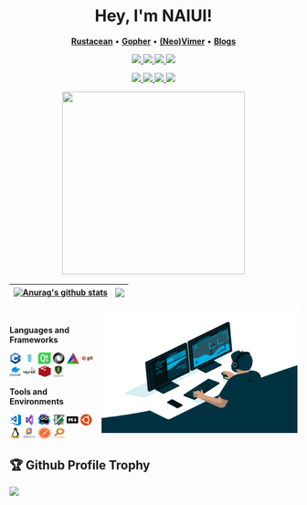 <!-- ### Hi there 👋

**NAIUI/NAIUI** is a ✨ _special_ ✨ repository because its `README.md` (this file) appears on your GitHub profile.

Here are some ideas to get you started:

- 🔭 I’m currently working on ...
- 🌱 I’m currently learning ...
- 👯 I’m looking to collaborate on ...
- 🤔 I’m looking for help with ...
- 💬 Ask me about anything [here](https://github.com/NAIUI/NAIUI/issues)
- 📫 How to reach me: ...
- 😄 Pronouns: ...
- ⚡ Fun fact: ...
- ❤️ I love ...  -->
<h1 align="center">
  Hey, I'm NAIUI!
</h1>

<p align="center">
    <b><a href="https://github.com/rust-lang/rust">Rustacean</a></b>
    •
    <b><a href="https://github.com/golang/go">Gopher</a></b>
    •
    <b><a href="https://github.com/neovim/neovim">(Neo)Vimer</a></b>
    •
    <b><a href="https://younger-1.github.io/fastpages/">Blogs</a></b>
    <!-- •<b><a href="7650421@qq.com">Email</a></b> -->
    <!-- •<b><a href="https://www.paypal.me/younger">Sponsor</a></b> -->
</p>

<p align="center">
    <a href="https://www.rust-lang.org/"> <img src="https://img.shields.io/badge/rust-d07f4f.svg?&style=for-the-badge&logo=rust&logoColor=white"/> </a>
    <a href="https://golang.org/"> <img src="https://img.shields.io/badge/go-00ADD8.svg?&style=for-the-badge&logo=go&logoColor=white"/> </a>
    <a href="https://elixir-lang.org/"> <img src="https://img.shields.io/badge/elixir-9a3ea8?style=for-the-badge&logo=elixir&logoColor=white"/> </a>
<!--     <a href="https://www.python.org/"> <img src="https://img.shields.io/badge/python-3776AB?style=for-the-badge&logo=python&logoColor=white" alt="Python" /> </a> -->
<!--     <a href="https://www.lua.org/"> <img src="https://img.shields.io/badge/lua-2C2D72.svg?&style=for-the-badge&logo=lua&logoColor=white"/> </a> -->
<!--     <a href="https://www.typescriptlang.org/"> <img src="https://img.shields.io/badge/typescript-007ACC.svg?&style=for-the-badge&logo=typescript&logoColor=white"/> </a> -->
<!--     <a href="https://www.haskell.org/">  <img src="https://img.shields.io/badge/haskell-5D4F85?style=for-the-badge&logo=haskell&logoColor=white" alt="Haskell" /> </a> -->
    <a href="https://crystal-lang.org/"> <img src="https://img.shields.io/badge/crystal-000000?style=for-the-badge&logo=crystal&logoColor=white"/> </a>
<!--     <a href="https://www.ruby-lang.org/"> <img src="https://img.shields.io/badge/ruby-CC342D?style=for-the-badge&logo=ruby&logoColor=white" alt="Ruby" /> </a> -->
</p>

<p align="center">
    <a href="https://neovim.io/"> <img src="https://img.shields.io/badge/neovim-%2357A143.svg?&style=for-the-badge&logo=neovim&logoColor=white"/> </a>
    <a href="https://www.archlinux.org/"> <img src="https://img.shields.io/badge/arch-%231793d1.svg?&style=for-the-badge&logo=arch-linux&logoColor=white"/> </a>
    <a href=""> <img src="https://img.shields.io/badge/win10-%23008080.svg?&style=for-the-badge&logo=windows&logoColor=white"/> </a>
    <a href="https://github.com/Microsoft/Terminal/"> <img src="https://img.shields.io/badge/wt-%234d4d4d.svg?&style=for-the-badge&logo=windows-terminal&logoColor=white"/> </a>
</p>




<div align="center">
  <img src="https://octodex.github.com/images/justicetocat.jpg" width="320" height="320">
<!--   <img src="https://octodex.github.com/images/daftpunktocat-thomas.gif" width="320" height="320"> -->
<!--   <img src="https://octodex.github.com/images/daftpunktocat-guy.gif" width="320" height="320">  -->
</div>


<!--
![Dusai's GitHub stats](https://github-readme-stats.vercel.app/api?username=NAIUI&show_icons=true&theme=radical)
-->

| <a href="https://github.com/NAIUI/github-readme-stats"><img align="center" src="https://github-readme-stats.vercel.app/api?username=NAIUI&show_icons=true&include_all_commits=true&theme=buefy&hide_border=true" alt="Anurag's github stats" /></a> | <a href="https://github.com/NAIUI/github-readme-stats"><img align="center" src="https://github-readme-stats.vercel.app/api/top-langs/?username=NAIUI&layout=compact&theme=buefy&hide_border=true" /></a> |
| ------------- | ------------- |

<img align="right" alt="GIF" src="image/code.gif" width="343" height="220" title="Do what you like, and do it best!"> &nbsp;&nbsp;&nbsp;&nbsp;
 
**Languages and Frameworks**

<code><img height="20" src="image/cpp.png" alt="C++" title="C++"></code>
<code><img height="20" width="22" src="image/Golang.png" alt="Golang" title="Golang"></code>
<code><img height="20" width="22" src="image/Qt.png" alt="Qt" title="Qt"></code>
<code><img height="20" src="image/json.png" alt="JSON" title="JSON"></code>
<code><img height="20" width="22" src="image/CMake.png" alt="CMake" title="CMake"></code>
<code><img height="20" src="image/git.png" alt="Git" title="Git"></code>
<code><img height="20" src="image/docker.png" alt="Docker" title="Docker"></code>
<code><img height="20" width="22" src="image/MySQL.png" alt="MySQL" title="MySQL"></code>
<code><img height="20" width="22" src="image/redis.png" alt="redis" title="redis"></code>
<code><img height="20" src="image/mongodb.png" alt="MongoDB" title="mongodb"></code>

**Tools and Environments**

<code><img height="20" src="image/visual-studio-code.png" alt="VSCode" title="VSCode"></code>
<code><img height="20" width="22" src="image/Visual Studio.png" alt="Visual Studio" title="Visual Studio"></code>
<code><img height="20" width="22" src="image/GoLand.png" alt="GoLand" title="GoLand"></code>
<code><img height="20" src="image/vim.png" alt="Vim" title="Vim"></code>
<code><img height="20" src="image/markdown.png" alt="Markdown" title="MarkDown"></code>
<code><img height="20" src="image/ubuntu.png" alt="Ubuntu" title="Ubuntu"></code>
<code><img height="20" src="image/linux.png" alt="Linux" title="Linux"></code>
<code><img height="20" width="22" src="image/vmware.png" alt="vmware" title="vmware"></code>
<code><img height="20" width="22" src="image/postman.png" alt="postman" title="postman"></code>
<code><img height="20" width="22" src="image/everything.png" alt="everything" title="everything"></code>

## 🏆 Github Profile Trophy
<img src="https://github-profile-trophy.vercel.app/?username=NAIUI&column=8"/>
